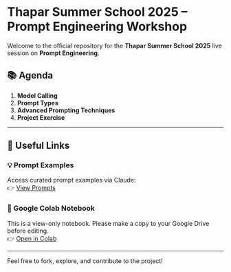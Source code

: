 # Thapar Summer School 2025 – Prompt Engineering Workshop

Welcome to the official repository for the **Thapar Summer School 2025** live session on **Prompt Engineering**.

## 📚 Agenda

1. **Model Calling**
2. **Prompt Types**
3. **Advanced Prompting Techniques**
4. **Project Exercise**

---

## 🔗 Useful Links

### 💡 Prompt Examples  
Access curated prompt examples via Claude:  
👉 [View Prompts](https://claude.ai/public/artifacts/637277dc-41f4-40e4-a072-15ba7e2bff30)

### 🧪 Google Colab Notebook  
This is a view-only notebook. Please make a copy to your Google Drive before editing.  
👉 [Open in Colab](https://colab.research.google.com/drive/1yg08kS2oevVIxIAOPvGgB5YGtXSFcIkQ?usp=sharing)

---

Feel free to fork, explore, and contribute to the project!
